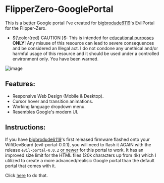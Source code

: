 # FlipperZero-GooglePortal
This is a <ins>better</ins> Google portal I've created for [bigbrodude6119](https://github.com/bigbrodude6119)'s EvilPortal for the Flipper-Zero.


- ${\color{red}   CAUTION    }$: This is intended for <ins>educational purposes</ins> **ONLY**! Any misuse of this resource can lead to severe consequences and be considered an Illegal act. I do not condone any unethical and/or harmful usage of this resource and it should be used under a controlled environment only. You have been warned.

![image](https://github.com/Shlucus/FlipperZero-GooglePortal/assets/111912000/d2f1a3cc-951a-46be-8254-02716b5e0b5d)

## Features:

- Responsive Web Design (Mobile & Desktop).
- Cursor hover and transition animations.
- Working language dropdown menu.
- Resembles Google's modern UI.

## Instructions:

If you have [bigbrodude6119](https://github.com/bigbrodude6119)'s first released firmware flashed onto your WifiDevBoard (evil-portal-0.0.1), you will need to flash it AGAIN with the release `evil-portal-0.0.2` <ins>or newer</ins> for this portal to work. It has an improved size limit for the HTML files (20k characters up from 4k) which I utilized to create a more advanced/realisic Google portal than the default portal that comes with it.

Click [here](https://github.com/bigbrodude6119/flipper-zero-evil-portal/releases/tag/0.0.2) to do that.



